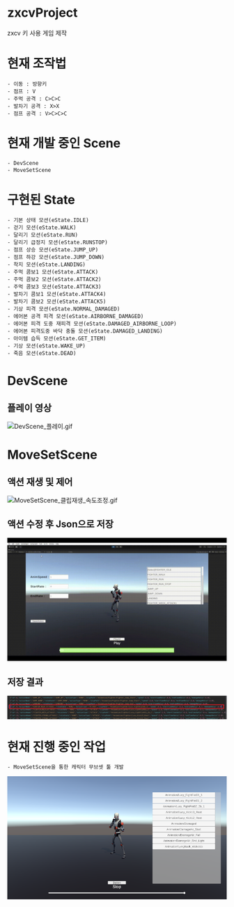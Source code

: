 # zxcvProject
zxcv 키 사용 게임 제작

# 현재 조작법
    - 이동 : 방향키
    - 점프 : V
    - 주먹 공격 : C>C>C
    - 발차기 공격 : X>X
    - 점프 공격 : V>C>C>C

# 현재 개발 중인 Scene
    - DevScene
    - MoveSetScene

# 구현된 State
    - 기본 상태 모션(eState.IDLE)
    - 걷기 모션(eState.WALK)
    - 달리기 모션(eState.RUN)
    - 달리기 급정지 모션(eState.RUNSTOP)
    - 점프 상승 모션(eState.JUMP_UP)
    - 점프 하강 모션(eState.JUMP_DOWN)
    - 착지 모션(eState.LANDING)
    - 주먹 콤보1 모션(eState.ATTACK)
    - 주먹 콤보2 모션(eState.ATTACK2)
    - 주먹 콤보3 모션(eState.ATTACK3)
    - 발차기 콤보1 모션(eState.ATTACK4)
    - 발차기 콤보2 모션(eState.ATTACK5)
    - 기상 피격 모션(eState.NORMAL_DAMAGED)
    - 에어본 공격 피격 모션(eState.AIRBORNE_DAMAGED)
    - 에어본 피격 도중 재피격 모션(eState.DAMAGED_AIRBORNE_LOOP)
    - 에어본 피격도중 바닥 충돌 모션(eState.DAMAGED_LANDING)
    - 아이템 습득 모션(eState.GET_ITEM)
    - 기상 모션(eState.WAKE_UP)
    - 죽음 모션(eState.DEAD)

# DevScene
## 플레이 영상
![DevScene_플레이.gif](DevScene_플레이.gif)
# MoveSetScene
## 액션 재생 및 제어
![MoveSetScene_클립재생_속도조정.gif](MoveSetScene_클립재생_속도조정.gif)
## 액션 수정 후 Json으로 저장
![MoveSetScene_공격데이터_수정사항_저장.gif](MoveSetScene_공격데이터_수정사항_저장.gif)
## 저장 결과
![MoveSetScene_Json.png](MoveSetScene_Json.png)


# 현재 진행 중인 작업
    - MoveSetScene을 통한 캐릭터 무브셋 툴 개발
![img.png](img.png)
